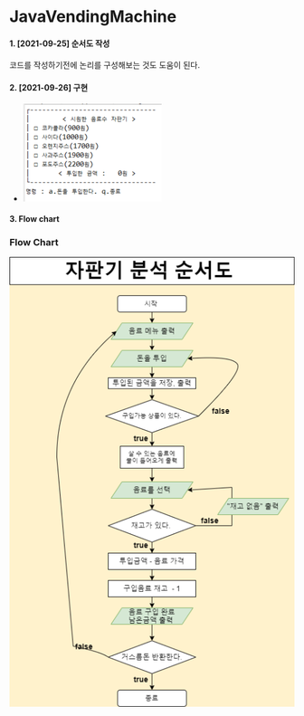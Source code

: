 # JavaVendingMachine
#### 1. [2021-09-25] 순서도 작성 
코드를 작성하기전에 논리를 구성해보는 것도 도움이 된다. 
#### 2. [2021-09-26] 구현
- ![flowChart](./img/firstupdate.png)
#### 3. Flow chart

### Flow Chart
![flowChart](./img/vendingMachine.png)